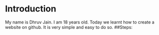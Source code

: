 # Introduction
My name is Dhruv Jain. I am 18 years old. Today we learnt how to create a website on github. It is very simple and easy to do so.
##Steps:

